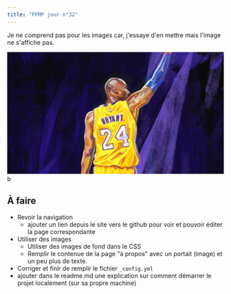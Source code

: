 ```yaml
---
title: "PFMP jour n°32"
--- 
```


Je ne comprend pas pour les images car, j'essaye d'en mettre mais l'image ne s'affiche pas.


![logo équipe rugby Toulon en local](/assets/images/kobe.png)
b

## À faire

- Revoir la navigation
  - ajouter un lien depuis le site vers le github pour voir et pouvoir éditer la page correspondante
- Utiliser des images
  - Utiliser des images de fond dans le CSS
  - Remplir le contenue de la page "à propos" avec un portait (image) et un peu plus de texte.
- Corriger et finir de remplir le fichier `_config.yml`
- ajouter dans le readme.md une explication sur comment démarrer le projet localement (sur sa propre machine)